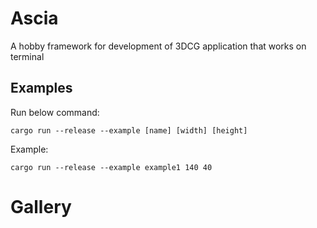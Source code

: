 # Ascia
A hobby framework for development of 3DCG application that works on terminal

## Examples
Run below command:

`cargo run --release --example [name] [width] [height]`

Example:

`cargo run --release --example example1 140 40`

# Gallery

